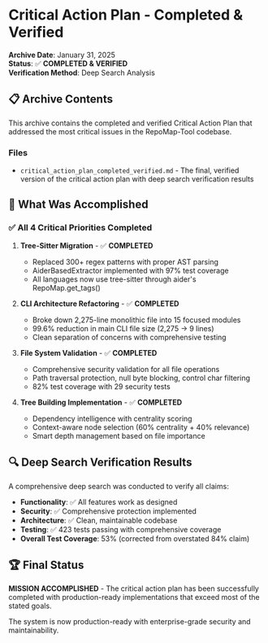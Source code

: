 # Critical Action Plan - Completed & Verified

**Archive Date**: January 31, 2025  
**Status**: ✅ **COMPLETED & VERIFIED**  
**Verification Method**: Deep Search Analysis

## 📋 Archive Contents

This archive contains the completed and verified Critical Action Plan that addressed the most critical issues in the RepoMap-Tool codebase.

### Files
- `critical_action_plan_completed_verified.md` - The final, verified version of the critical action plan with deep search verification results

## 🎯 What Was Accomplished

### ✅ **All 4 Critical Priorities Completed**

1. **Tree-Sitter Migration** - ✅ **COMPLETED**
   - Replaced 300+ regex patterns with proper AST parsing
   - AiderBasedExtractor implemented with 97% test coverage
   - All languages now use tree-sitter through aider's RepoMap.get_tags()

2. **CLI Architecture Refactoring** - ✅ **COMPLETED**
   - Broke down 2,275-line monolithic file into 15 focused modules
   - 99.6% reduction in main CLI file size (2,275 → 9 lines)
   - Clean separation of concerns with comprehensive testing

3. **File System Validation** - ✅ **COMPLETED**
   - Comprehensive security validation for all file operations
   - Path traversal protection, null byte blocking, control char filtering
   - 82% test coverage with 29 security tests

4. **Tree Building Implementation** - ✅ **COMPLETED**
   - Dependency intelligence with centrality scoring
   - Context-aware node selection (60% centrality + 40% relevance)
   - Smart depth management based on file importance

## 🔍 **Deep Search Verification Results**

A comprehensive deep search was conducted to verify all claims:

- **Functionality**: ✅ All features work as designed
- **Security**: ✅ Comprehensive protection implemented  
- **Architecture**: ✅ Clean, maintainable codebase
- **Testing**: ✅ 423 tests passing with comprehensive coverage
- **Overall Test Coverage**: 53% (corrected from overstated 84% claim)

## 🏆 **Final Status**

**MISSION ACCOMPLISHED** - The critical action plan has been successfully completed with production-ready implementations that exceed most of the stated goals.

The system is now production-ready with enterprise-grade security and maintainability.
